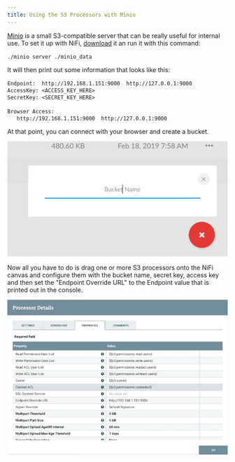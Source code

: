 ```yaml
---
title: Using the S3 Processors with Minio
---
```


[Minio](https://minio.io/) is a small S3-compatible server that can be really useful for internal use. To set it up with NiFi, [download](https://minio.io/downloads.html) it an run it with this command:

```
./minio server ./minio_data
```

It will then print out some information that looks like this:

```
Endpoint:  http://192.168.1.151:9000  http://127.0.0.1:9000            
AccessKey: <ACCESS_KEY_HERE> 
SecretKey: <SECRET_KEY_HERE>

Browser Access:
   http://192.168.1.151:9000  http://127.0.0.1:9000            

```

At that point, you can connect with your browser and create a bucket.

![New Bucket](/post_assets/2019-02-18-s3-processors-with-minio/minio_new_bucket.png)

Now all you have to do is drag one or more S3 processors onto the NiFi canvas and configure them with the bucket name, secret key, access key and then set the "Endpoint Override URL" to the Endpoint value that is printed out in the console.

![PutS3 Configuration](/post_assets/2019-02-18-s3-processors-with-minio/puts3.png)